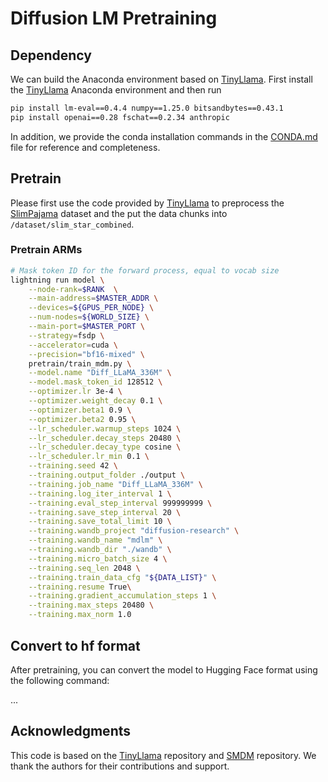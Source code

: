 # Diffusion LM Pretraining

## Dependency
We can build the Anaconda environment based on [TinyLlama](https://github.com/jzhang38/TinyLlama/blob/main/PRETRAIN.md). First install the [TinyLlama](https://github.com/jzhang38/TinyLlama/blob/main/PRETRAIN.md) Anaconda environment and then run
```sh
pip install lm-eval==0.4.4 numpy==1.25.0 bitsandbytes==0.43.1
pip install openai==0.28 fschat==0.2.34 anthropic
```
In addition, we provide the conda installation commands in the [CONDA.md](CONDA.md) file for reference and completeness.


## Pretrain
Please first use the code provided by [TinyLlama](https://github.com/jzhang38/TinyLlama/blob/main/PRETRAIN.md) to preprocess the 
[SlimPajama](https://huggingface.co/datasets/cerebras/SlimPajama-627B) dataset and the put the data chunks into `/dataset/slim_star_combined`.


### Pretrain ARMs
```sh
# Mask token ID for the forward process, equal to vocab size
lightning run model \
    --node-rank=$RANK  \
    --main-address=$MASTER_ADDR \
    --devices=${GPUS_PER_NODE} \
    --num-nodes=${WORLD_SIZE} \
    --main-port=$MASTER_PORT \
    --strategy=fsdp \
    --accelerator=cuda \
    --precision="bf16-mixed" \
    pretrain/train_mdm.py \
    --model.name "Diff_LLaMA_336M" \
    --model.mask_token_id 128512 \
    --optimizer.lr 3e-4 \
    --optimizer.weight_decay 0.1 \
    --optimizer.beta1 0.9 \
    --optimizer.beta2 0.95 \
    --lr_scheduler.warmup_steps 1024 \
    --lr_scheduler.decay_steps 20480 \
    --lr_scheduler.decay_type cosine \
    --lr_scheduler.lr_min 0.1 \
    --training.seed 42 \
    --training.output_folder ./output \
    --training.job_name "Diff_LLaMA_336M" \
    --training.log_iter_interval 1 \
    --training.eval_step_interval 999999999 \
    --training.save_step_interval 20 \
    --training.save_total_limit 10 \
    --training.wandb_project "diffusion-research" \
    --training.wandb_name "mdlm" \
    --training.wandb_dir "./wandb" \
    --training.micro_batch_size 4 \
    --training.seq_len 2048 \
    --training.train_data_cfg "${DATA_LIST}" \
    --training.resume True\
    --training.gradient_accumulation_steps 1 \
    --training.max_steps 20480 \
    --training.max_norm 1.0
```

## Convert to hf format
After pretraining, you can convert the model to Hugging Face format using the following command:

...

## Acknowledgments
This code is based on the [TinyLlama](https://github.com/jzhang38/TinyLlama) repository and [SMDM](https://github.com/ML-GSAI/SMDM) repository. We thank the authors for their contributions and support.
